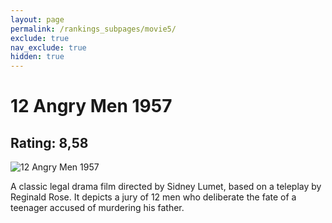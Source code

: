 ```yaml
---
layout: page
permalink: /rankings_subpages/movie5/
exclude: true
nav_exclude: true
hidden: true
---
```

    
# 12 Angry Men 1957
## Rating: 8,58
![12 Angry Men 1957](https://fwcdn.pl/fpo/07/01/30701/8094290_1.7.webp)


A classic legal drama film directed by Sidney Lumet, based on a teleplay by Reginald Rose. It depicts a jury of 12 men who deliberate the fate of a teenager accused of murdering his father.